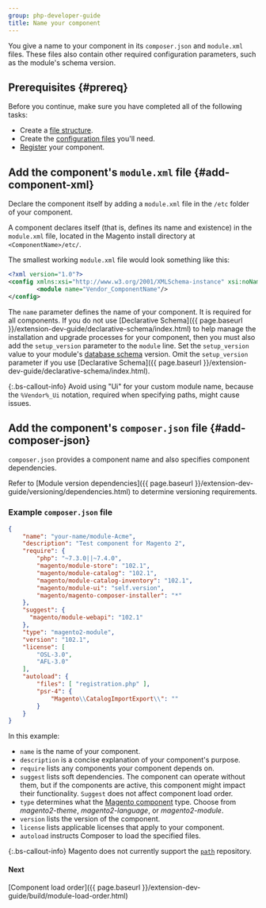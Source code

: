 ```yaml
---
group: php-developer-guide
title: Name your component
---
```


You give a name to your component in its `composer.json` and `module.xml` files. These files also contain other required configuration parameters, such as the module's schema version.

## Prerequisites {#prereq}

Before you continue, make sure you have completed all of the following tasks:

*  Create a [file structure]({{page.baseurl}}/extension-dev-guide/build/module-file-structure.html).
*  Create the [configuration files]({{page.baseurl}}/extension-dev-guide/build/required-configuration-files.html) you'll need.
*  [Register]({{page.baseurl}}/extension-dev-guide/build/component-registration.html) your component.

## Add the component's `module.xml` file {#add-component-xml}

Declare the component itself by adding a `module.xml` file in the `/etc` folder of your component.

A component declares itself (that is, defines its name and existence) in the `module.xml` file, located in the Magento install directory at `<ComponentName>/etc/`.

The smallest working `module.xml` file would look something like this:

```xml
<?xml version="1.0"?>
<config xmlns:xsi="http://www.w3.org/2001/XMLSchema-instance" xsi:noNamespaceSchemaLocation="urn:magento:framework:Module/etc/module.xsd">
        <module name="Vendor_ComponentName"/>
</config>
```

The `name` parameter defines the name of your component. It is required for all components. If you do not use [Declarative Schema]({{ page.baseurl }}/extension-dev-guide/declarative-schema/index.html) to help manage the installation and upgrade processes for your component, then you must also add the  `setup_version` parameter to the `module` line. Set the `setup_version` value to your module's [database schema](https://glossary.magento.com/database-schema) version. Omit the `setup_version` parameter if you use [Declarative Schema]({{ page.baseurl }}/extension-dev-guide/declarative-schema/index.html).

 {:.bs-callout-info}
Avoid using "Ui" for your custom module name, because the `%Vendor%_Ui` notation, required when specifying paths, might cause issues.

## Add the component's `composer.json` file {#add-composer-json}

`composer.json` provides a component name and also specifies component dependencies.

Refer to [Module version dependencies]({{ page.baseurl }}/extension-dev-guide/versioning/dependencies.html) to determine versioning requirements.

### Example `composer.json` file

```json
{
    "name": "your-name/module-Acme",
    "description": "Test component for Magento 2",
    "require": {
        "php": "~7.3.0||~7.4.0",
        "magento/module-store": "102.1",
        "magento/module-catalog": "102.1",
        "magento/module-catalog-inventory": "102.1",
        "magento/module-ui": "self.version",
        "magento/magento-composer-installer": "*"
    },
    "suggest": {
      "magento/module-webapi": "102.1"
    },
    "type": "magento2-module",
    "version": "102.1",
    "license": [
        "OSL-3.0",
        "AFL-3.0"
    ],
    "autoload": {
        "files": [ "registration.php" ],
        "psr-4": {
            "Magento\\CatalogImportExport\\": ""
        }
    }
}
```

In this example:

*  `name` is the name of your component.
*  `description` is a concise explanation of your component's purpose.
*  `require` lists any components your component depends on.
*  `suggest` lists soft dependencies. The component can operate without them, but if the components are active, this component might impact their functionality. `Suggest` does not affect component load order.
*  `type` determines what the [Magento component](https://glossary.magento.com/magento-component) type. Choose from *magento2-theme*, *magento2-language*, or *magento2-module*.
*  `version` lists the version of the component.
*  `license` lists applicable licenses that apply to your component.
*  `autoload` instructs Composer to load the specified files.

 {:.bs-callout-info}
Magento does not currently support the [`path`](https://getcomposer.org/doc/05-repositories.md#path) repository.

#### Next

[Component load order]({{ page.baseurl }}/extension-dev-guide/build/module-load-order.html)
